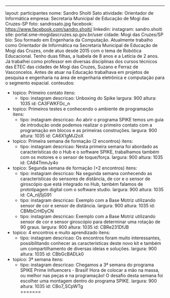 ---
layout: participantes
nome: Sandro Shoiti Sato
atividade: Orientador de Informática
empresa: Secretaria Municipal de Educação de Mogi das Cruzes-SP
foto: sandrosato.jpg
facebook: https://www.facebook.com/sandro.shoiti/
linkedin: 
instagram: sandro.shoiti
site: portal.sme-mogidascruzes.sp.gov.br/user
cidade: Mogi das Cruzes/SP
bio: Sou formado em Engenharia da Computação. Atualmente trabalho como Orientador de Informática na Secretaria Municipal de Educação de Mogi das Cruzes, onde atuo desde 2015 com o tema de Robótica Educacional. Tenho duas filhas, a Isabela de 8 anos e a Letícia de 2 anos. Já trabalhei como professor em diversas disciplinas dos cursos técnicos das ETEC das cidades de Mogi das Cruzes, Suzano e Ferraz de Vasconcelos. Antes de atuar na Educação trabalhava em projetos de pesquisa e engenharia na área de engenharia eletrônica e computação para o segmento espacial. 
conteudos:
  - topico: Primeiro contato 
    itens: 
      - tipo: instagram
        descricao: Unboxing do Spike
        largura: 900
        altura: 1035
        id: CA3FWKFDc_n
  - topico: Primeiros testes e conhecendo o ambiente de programação 
    itens: 
      - tipo: instagram
        descricao: Ao abrir o programa SPIKE temos um guia de introdução onde podemos realizar o primeiro contato com a programação em blocos e as primeiras construções.
        largura: 900
        altura: 1035
        id: CA6X1gMJ2oX
  - topico: Primeira semana de formação (2 encontros)
    itens: 
      - tipo: instagram
        descricao: Nesta primeira semana foi abordado as características do o Hub e o software SPIKE, trabalhamos também com os motores e o sensor de toque/força.
        largura: 900
        altura: 1035
        id: CA84TmnJy4o
  - topico: Segunda semana de formação (+2 encontros)
    itens: 
      - tipo: instagram
        descricao: Na segunda semana conhecendo as características do sensores de distância, de cor e o sensor de giroscópio que está integrado no Hub, também falamos de prototipagem digital com o software studio.
        largura: 900
        altura: 1035
        id: CA_nIj5jG91
      - tipo: instagram
        descricao: Exemplo com a Base Motriz utilizando sensor de cor e sensor de distância. 
        largura: 900
        altura: 1035
        id: CBMbCrHDyCN
      - tipo: instagram
        descricao: Exemplo com a Base Motriz utilizando sensor de cor e sensor giroscópio para determinar uma rotação de 90 graus. 
        largura: 900
        altura: 1035
        id: CBRe231DfJB
  - topico: 4 encontros e muito aprendizado
    itens: 
      - tipo: instagram
        descricao: Os encontros foram muito interessantes, possibilitando conhecer as características deste novo kit e também um compartilhamento de diversas ideias e soluções.
        largura: 900
        altura: 1035
        id: CBbGcBADLk0
  - topico: 3ª semana
    itens: 
      - tipo: instagram
        descricao: Chegamos a 3ª semana do programa SPIKE Prime Influencers - Brasil! Hora de colocar a mão na massa, ou melhor nas peças e na programação! O desafio desta semana foi escolher uma montagem dentro do programa SPIKE.
        largura: 900
        altura: 1035
        id: CBo7_SCpWTg        
=======
